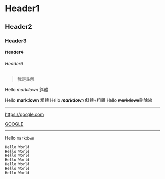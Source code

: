 # Header1
## Header2
### Header3
#### Header4
###### Header6

>我是註解

Hello *markdown* 斜體

Hello **markdown** 粗體
Hello ***markdown*** 斜體+粗體
Hello ~~markdown~~刪除線

---
<https://google.com>

[GOOGLE](http://google.com)

---

Hello `markdown`

```
Hello World
Hello World
Hello World
Hello World
Hello World
Hello World
Hello World
```